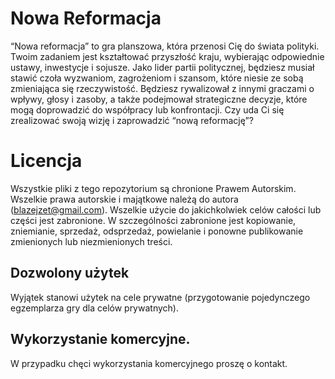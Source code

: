 # Nowa Reformacja

“Nowa reformacja” to gra planszowa, która przenosi Cię do świata polityki. Twoim zadaniem jest kształtować przyszłość kraju, wybierając odpowiednie ustawy, inwestycje i sojusze. Jako lider partii politycznej, będziesz musiał stawić czoła wyzwaniom, zagrożeniom i szansom, które niesie ze sobą zmieniająca się rzeczywistość. Będziesz rywalizował z innymi graczami o wpływy, głosy i zasoby, a także podejmował strategiczne decyzje, które mogą doprowadzić do współpracy lub konfrontacji. Czy uda Ci się zrealizować swoją wizję i zaprowadzić “nową reformację”? 

# Licencja

Wszystkie pliki z tego repozytorium są chronione Prawem Autorskim. Wszelkie prawa autorskie i majątkowe należą do autora (blazejzet@gmail.com). Wszelkie użycie do jakichkolwiek celów całości lub części jest zabronione. W szczególności zabronione jest kopiowanie, zniemianie, sprzedaż, odsprzedaż, powielanie i ponowne publikowanie zmienionych lub niezmienionych treści.

## Dozwolony użytek

Wyjątek stanowi użytek na cele prywatne (przygotowanie pojedynczego egzemplarza gry dla celów prywatnych).

## Wykorzystanie komercyjne.

W przypadku chęci wykorzystania komercyjnego proszę o kontakt. 